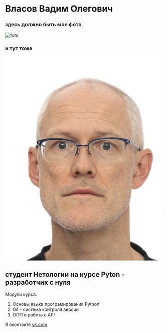 # Власов Вадим Олегович

### здесь должно быть мое фото
![foto](https://github.com/iwlasov/WlasovPortfolio/assets/166127097/be68f940-e2cc-468b-8a8c-610ad57483d2)
### и тут тоже
![foto](https://github.com/iwlasov/WlasovPortfolio/blob/main/foto.jpg)

## студент Нетологии на курсе Pyton - разработчик с нуля

Модули курса:
  1. Основы языка програмирования Python
  2. Git - система контроля версий
  3. ООП и работа с API

Я вконтакте [vk.com](https://vk.com/id37764871)

